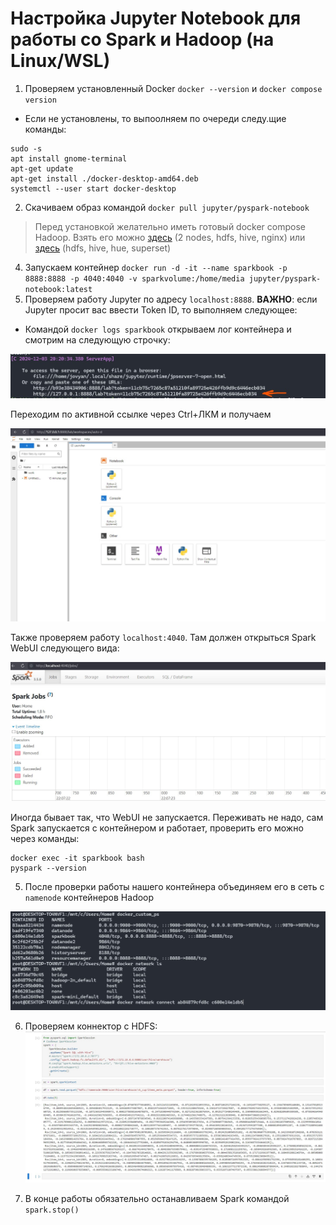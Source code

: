 # Настройка Jupyter Notebook для работы со Spark и Hadoop (на Linux/WSL)

1) Проверяем установленный Docker `docker --version` и `docker compose version`

* Если не установлены, то выпоолняем по очереди следу.щие команды:
```
sudo -s
apt install gnome-terminal
apt-get update
apt-get install ./docker-desktop-amd64.deb
systemctl --user start docker-desktop
```
2) Скачиваем образ командой `docker pull jupyter/pyspark-notebook`

> Перед установкой желательно иметь готовый docker compose Hadoop. Взять его можно [здесь](https://github.com/pyhedgehog/bde2020-docker-hadoop) (2 nodes, hdfs, hive, nginx)
> или [здесь](https://github.com/knight99rus/hadoop_full_pack) (hdfs, hive, hue, superset)

4) Запускаем контейнер `docker run -d -it --name sparkbook -p 8888:8888 -p 4040:4040 -v sparkvolume:/home/media jupyter/pyspark-notebook:latest`
5) Проверяем работу Jupyter по адресу `localhost:8888`. **ВАЖНО**: если Jupyter просит вас ввести Token ID, то выполняем следующее:
* Командой `docker logs sparkbook` открываем лог контейнера и смотрим на следующую строчку:

![token.jpg](https://github.com/Vasart-ds/spark_connectors/blob/master/data/token.jpg)

Переходим по активной ссылке через Ctrl+ЛКМ и получаем

![lab.jpg](https://github.com/Vasart-ds/spark_connectors/blob/master/data/lab.jpg)

Также проверяем работу `localhost:4040`. Там должен открыться Spark WebUI следующего вида:

![sparkGUI.jpg](https://github.com/Vasart-ds/spark_connectors/blob/master/data/sparkGUI.jpg)

Иногда бывает так, что WebUI не запускается. Переживать не надо, сам Spark запускается с контейнером и работает, проверить его можно через команды:

```
docker exec -it sparkbook bash
pyspark --version
```

5) После проверки работы нашего контейнера объединяем его в сеть с `namenode` контейнеров Hadoop

![network.jpg](https://github.com/Vasart-ds/spark_connectors/blob/master/data/network.jpg)

6) Проверяем коннектор с HDFS:
![hdfs_connect.jpg](https://github.com/Vasart-ds/spark_connectors/blob/master/data/hdfs_connect.jpg)

7) В конце работы обязательно останавливаем Spark командой `spark.stop()`

